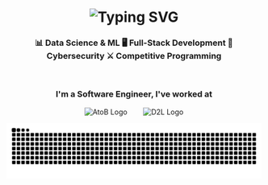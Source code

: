 <h1 align="center">
  <img src="https://readme-typing-svg.herokuapp.com/?font=Righteous&color=01c747&size=35&center=true&vCenter=true&width=500&height=70&duration=4000&lines=Hello👋+I'm+Koral!;" alt="Typing SVG" />
</h1>

<h3 align="center">
📊 Data Science & ML  
🖥️ Full-Stack Development  
🔐 Cybersecurity  
⚔️ Competitive Programming  
</h3>

&nbsp;

<h3 align="center">
  I'm a Software Engineer, I've worked at
</h3>

<p align="center">
  <img src="https://hydrodog.com/wp-content/uploads/2024/09/atob-logo.png" alt="AtoB Logo" height="40"/>
  <span>&nbsp;&nbsp;&nbsp;&nbsp;&nbsp;&nbsp;</span>
  <img src="https://upload.wikimedia.org/wikipedia/commons/4/44/D2L_Logo.png" alt="D2L Logo" height="40"/>
</p>

<p align="center">
  <img alt="contributions" src="https://raw.githubusercontent.com/koralkulacoglu/koralkulacoglu/output/github-contribution-grid-snake-dark.svg" />
</p>

